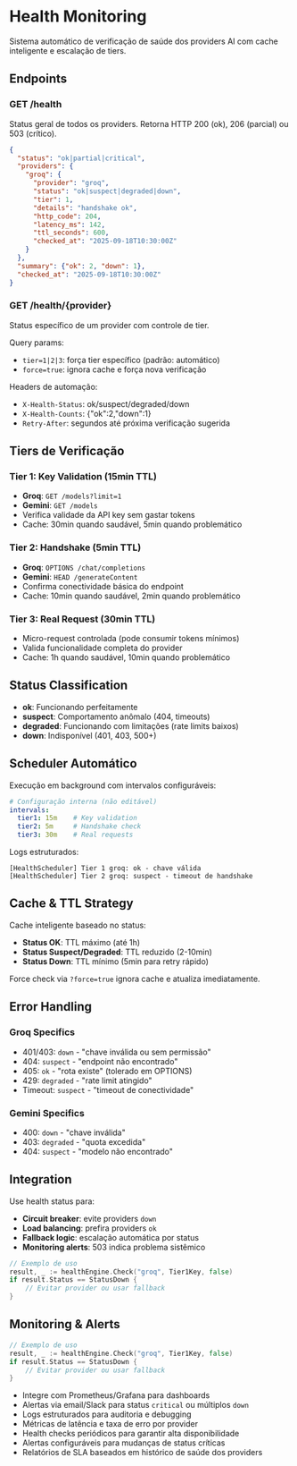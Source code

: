 # Health Monitoring

Sistema automático de verificação de saúde dos providers AI com cache inteligente e escalação de tiers.

## Endpoints

### GET /health

Status geral de todos os providers. Retorna HTTP 200 (ok), 206 (parcial) ou 503 (crítico).

```json
{
  "status": "ok|partial|critical",
  "providers": {
    "groq": {
      "provider": "groq",
      "status": "ok|suspect|degraded|down",
      "tier": 1,
      "details": "handshake ok",
      "http_code": 204,
      "latency_ms": 142,
      "ttl_seconds": 600,
      "checked_at": "2025-09-18T10:30:00Z"
    }
  },
  "summary": {"ok": 2, "down": 1},
  "checked_at": "2025-09-18T10:30:00Z"
}
```

### GET /health/{provider}

Status específico de um provider com controle de tier.

Query params:

- `tier=1|2|3`: força tier específico (padrão: automático)
- `force=true`: ignora cache e força nova verificação

Headers de automação:

- `X-Health-Status`: ok/suspect/degraded/down
- `X-Health-Counts`: {"ok":2,"down":1}
- `Retry-After`: segundos até próxima verificação sugerida

## Tiers de Verificação

### Tier 1: Key Validation (15min TTL)

- **Groq**: `GET /models?limit=1`
- **Gemini**: `GET /models`
- Verifica validade da API key sem gastar tokens
- Cache: 30min quando saudável, 5min quando problemático

### Tier 2: Handshake (5min TTL)

- **Groq**: `OPTIONS /chat/completions`
- **Gemini**: `HEAD /generateContent`
- Confirma conectividade básica do endpoint
- Cache: 10min quando saudável, 2min quando problemático

### Tier 3: Real Request (30min TTL)

- Micro-request controlada (pode consumir tokens mínimos)
- Valida funcionalidade completa do provider
- Cache: 1h quando saudável, 10min quando problemático

## Status Classification

- **ok**: Funcionando perfeitamente
- **suspect**: Comportamento anômalo (404, timeouts)
- **degraded**: Funcionando com limitações (rate limits baixos)
- **down**: Indisponível (401, 403, 500+)

## Scheduler Automático

Execução em background com intervalos configuráveis:

```yaml
# Configuração interna (não editável)
intervals:
  tier1: 15m    # Key validation
  tier2: 5m     # Handshake check
  tier3: 30m    # Real requests
```

Logs estruturados:

```text
[HealthScheduler] Tier 1 groq: ok - chave válida
[HealthScheduler] Tier 2 groq: suspect - timeout de handshake
```

## Cache & TTL Strategy

Cache inteligente baseado no status:

- **Status OK**: TTL máximo (até 1h)
- **Status Suspect/Degraded**: TTL reduzido (2-10min)
- **Status Down**: TTL mínimo (5min para retry rápido)

Force check via `?force=true` ignora cache e atualiza imediatamente.

## Error Handling

### Groq Specifics

- 401/403: `down` - "chave inválida ou sem permissão"
- 404: `suspect` - "endpoint não encontrado"
- 405: `ok` - "rota existe" (tolerado em OPTIONS)
- 429: `degraded` - "rate limit atingido"
- Timeout: `suspect` - "timeout de conectividade"

### Gemini Specifics

- 400: `down` - "chave inválida"
- 403: `degraded` - "quota excedida"
- 404: `suspect` - "modelo não encontrado"

## Integration

Use health status para:

- **Circuit breaker**: evite providers `down`
- **Load balancing**: prefira providers `ok`
- **Fallback logic**: escalação automática por status
- **Monitoring alerts**: 503 indica problema sistêmico

```go
// Exemplo de uso
result, _ := healthEngine.Check("groq", Tier1Key, false)
if result.Status == StatusDown {
    // Evitar provider ou usar fallback
}
```

## Monitoring & Alerts

```go
// Exemplo de uso
result, _ := healthEngine.Check("groq", Tier1Key, false)
if result.Status == StatusDown {
    // Evitar provider ou usar fallback
}
```

- Integre com Prometheus/Grafana para dashboards
- Alertas via email/Slack para status `critical` ou múltiplos `down`
- Logs estruturados para auditoria e debugging
- Métricas de latência e taxa de erro por provider
- Health checks periódicos para garantir alta disponibilidade
- Alertas configuráveis para mudanças de status críticas
- Relatórios de SLA baseados em histórico de saúde dos providers
<!-- Isso a gnte naõ tem ainda.. hehehe   -->
<!-- - Dashboards em Grafana para visualização em tempo real
- Logs detalhados para auditoria e troubleshooting
- Métricas de latência, taxa de erro e uso por tenant/provider -->
